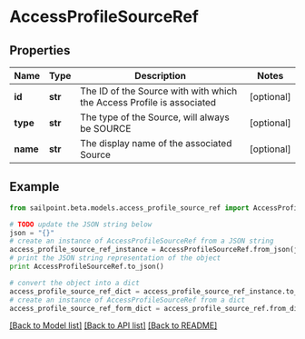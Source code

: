 # AccessProfileSourceRef


## Properties
Name | Type | Description | Notes
------------ | ------------- | ------------- | -------------
**id** | **str** | The ID of the Source with with which the Access Profile is associated | [optional] 
**type** | **str** | The type of the Source, will always be SOURCE | [optional] 
**name** | **str** | The display name of the associated Source | [optional] 

## Example

```python
from sailpoint.beta.models.access_profile_source_ref import AccessProfileSourceRef

# TODO update the JSON string below
json = "{}"
# create an instance of AccessProfileSourceRef from a JSON string
access_profile_source_ref_instance = AccessProfileSourceRef.from_json(json)
# print the JSON string representation of the object
print AccessProfileSourceRef.to_json()

# convert the object into a dict
access_profile_source_ref_dict = access_profile_source_ref_instance.to_dict()
# create an instance of AccessProfileSourceRef from a dict
access_profile_source_ref_form_dict = access_profile_source_ref.from_dict(access_profile_source_ref_dict)
```
[[Back to Model list]](../README.md#documentation-for-models) [[Back to API list]](../README.md#documentation-for-api-endpoints) [[Back to README]](../README.md)


